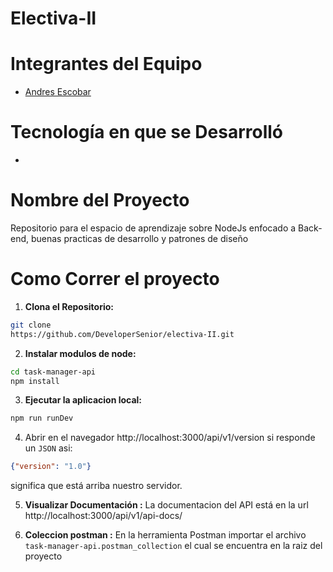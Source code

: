 
# Electiva-II
# Integrantes del Equipo
- [Andres Escobar](https://github.com/DeveloperSenior)
# Tecnología en que se Desarrolló
- <NodeJS v18.19.1>
# Nombre del Proyecto
Repositorio para el espacio de aprendizaje sobre NodeJs enfocado a Back-end, buenas practicas de desarrollo y patrones de diseño
# Como Correr el proyecto
1. **Clona el Repositorio:**
```bash
git clone
https://github.com/DeveloperSenior/electiva-II.git
```
2. **Instalar modulos de node:**
```bash
cd task-manager-api
npm install
```
3. **Ejecutar la aplicacion local:**
```bash
npm run runDev
```
4. Abrir en el navegador http://localhost:3000/api/v1/version si responde un `JSON` asi:
```json
{"version": "1.0"}
```
significa que está arriba nuestro servidor.

5. **Visualizar Documentación :**
La documentacion del API está en la url http://localhost:3000/api/v1/api-docs/

6. **Coleccion postman :**
En la herramienta Postman importar el archivo `task-manager-api.postman_collection` el cual se encuentra en la raiz del proyecto